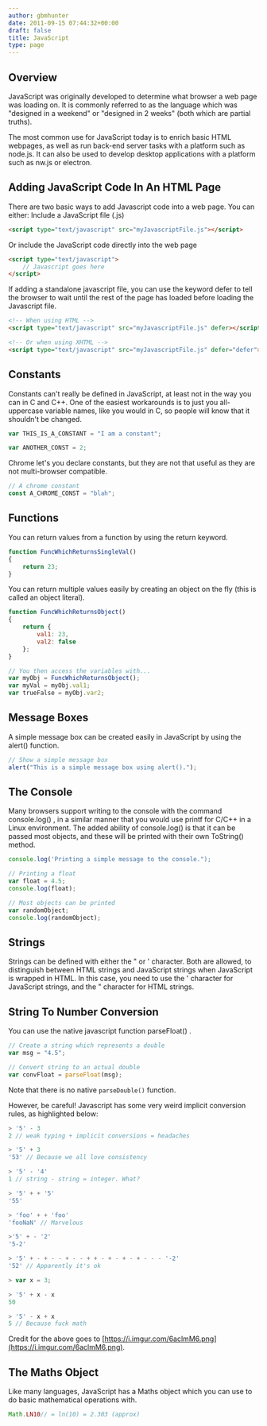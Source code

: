 ```yaml
---
author: gbmhunter
date: 2011-09-15 07:44:32+00:00
draft: false
title: JavaScript
type: page
---
```


## Overview

JavaScript was originally developed to determine what browser a web page was loading on. It is commonly referred to as the language which was "designed in a weekend" or "designed in 2 weeks" (both which are partial truths).

The most common use for JavaScript today is to enrich basic HTML webpages, as well as run back-end server tasks with a platform such as node.js. It can also be used to develop desktop applications with a platform such as nw.js or electron.

## Adding JavaScript Code In An HTML Page

There are two basic ways to add Javascript code into a web page. You can either: Include a JavaScript file (.js)

```html    
<script type="text/javascript" src="myJavascriptFile.js"></script>
```

Or include the JavaScript code directly into the web page

```html    
<script type="text/javascript">
    // Javascript goes here
</script>
```

If adding a standalone javascript file, you can use the keyword defer to tell the browser to wait until the rest of the page has loaded before loading the Javascript file.

```html    
<!-- When using HTML -->
<script type="text/javascript" src="myJavascriptFile.js" defer></script>

<!-- Or when using XHTML -->
<script type="text/javascript" src="myJavascriptFile.js" defer="defer"></script>
```

## Constants

Constants can't really be defined in JavaScript, at least not in the way you can in C and C++. One of the easiest workarounds is to just you all-uppercase variable names, like you would in C, so people will know that it shouldn't be changed.

```js    
var THIS_IS_A_CONSTANT = "I am a constant";

var ANOTHER_CONST = 2;
```

Chrome let's you declare constants, but they are not that useful as they are not multi-browser compatible.

```js    
// A chrome constant
const A_CHROME_CONST = "blah";
```

## Functions

You can return values from a function by using the return keyword.

```js    
function FuncWhichReturnsSingleVal()
{
    return 23;
}
```

You can return multiple values easily by creating an object on the fly (this is called an object literal).

```js    
function FuncWhichReturnsObject()
{
    return {
        val1: 23, 
        val2: false
    };  
}

// You then access the variables with...
var myObj = FuncWhichReturnsObject();
var myVal = myObj.val1;
var trueFalse = myObj.var2;
```

## Message Boxes

A simple message box can be created easily in JavaScript by using the alert() function.

```js    
// Show a simple message box
alert("This is a simple message box using alert().");
```

## The Console

Many browsers support writing to the console with the command console.log() , in a similar manner that you would use printf for C/C++ in a Linux environment. The added ability of console.log() is that it can be passed most objects, and these will be printed with their own ToString() method.

```js    
console.log('Printing a simple message to the console.");

// Printing a float
var float = 4.5;
console.log(float);

// Most objects can be printed
var randomObject;
console.log(randomObject);
```

## Strings

Strings can be defined with either the " or ' character. Both are allowed, to distinguish between HTML strings and JavaScript strings when JavaScript is wrapped in HTML. In this case, you need to use the ' character for JavaScript strings, and the " character for HTML strings.

## String To Number Conversion

You can use the native javascript function parseFloat() .

```js    
// Create a string which represents a double
var msg = "4.5";

// Convert string to an actual double
var convFloat = parseFloat(msg);
```

Note that there is no native `parseDouble()` function.

However, be careful! Javascript has some very weird implicit conversion rules, as highlighted below:

```js    
> '5' - 3
2 // weak typing + implicit conversions = headaches

> '5' + 3
'53' // Because we all love consistency

> '5' - '4'
1 // string - string = integer. What?

> '5' + + '5'
'55'

> 'foo' + + 'foo'
'fooNaN' // Marvelous

>'5' + - '2'
'5-2'

> '5' + - + - - + - - + + - + - + - + - - - '-2'
'52' // Apparently it's ok

> var x = 3;

> '5' + x - x
50

> '5' - x + x
5 // Because fuck math
```

Credit for the above goes to [https://i.imgur.com/6aclmM6.png](https://i.imgur.com/6aclmM6.png).

## The Maths Object

Like many languages, JavaScript has a Maths object which you can use to do basic mathematical operations with.

```js    
Math.LN10// = ln(10) = 2.303 (approx)
```